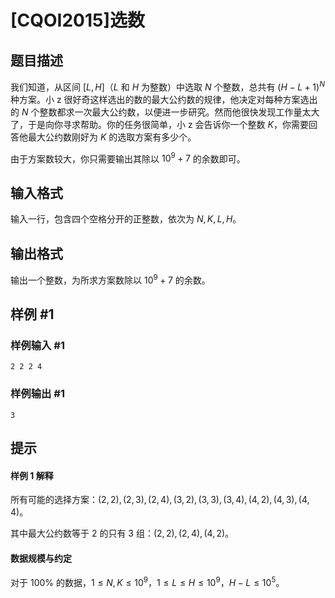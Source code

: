 # [CQOI2015]选数

## 题目描述

我们知道，从区间 $[L,H]$（$L$ 和 $H$ 为整数）中选取 $N$ 个整数，总共有 $(H-L+1)^N$ 种方案。小 z 很好奇这样选出的数的最大公约数的规律，他决定对每种方案选出的 $N$ 个整数都求一次最大公约数，以便进一步研究。然而他很快发现工作量太大了，于是向你寻求帮助。你的任务很简单，小 z 会告诉你一个整数 $K$，你需要回答他最大公约数刚好为 $K$ 的选取方案有多少个。

由于方案数较大，你只需要输出其除以 $10^9+7$ 的余数即可。

## 输入格式

输入一行，包含四个空格分开的正整数，依次为 $N,K,L,H$。


## 输出格式

输出一个整数，为所求方案数除以 $10^9 + 7$ 的余数。


## 样例 #1

### 样例输入 #1
```
2 2 2 4
```

### 样例输出 #1

```
3
```

## 提示

#### 样例 1 解释

所有可能的选择方案：$(2, 2), (2, 3), (2, 4), (3, 2), (3, 3), (3, 4), (4, 2), (4, 3), (4, 4)$。

其中最大公约数等于 $2$ 的只有 $3$ 组：$(2, 2), (2, 4), (4, 2)$。
#### 数据规模与约定
对于 $100\%$ 的数据，$1\le N,K\le 10^9$，$1\le L\le H\le 10^9$，$H-L\le 10^5$。
